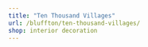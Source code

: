 ```yaml
---
title: "Ten Thousand Villages"
url: /bluffton/ten-thousand-villages/
shop: interior decoration
---
```

